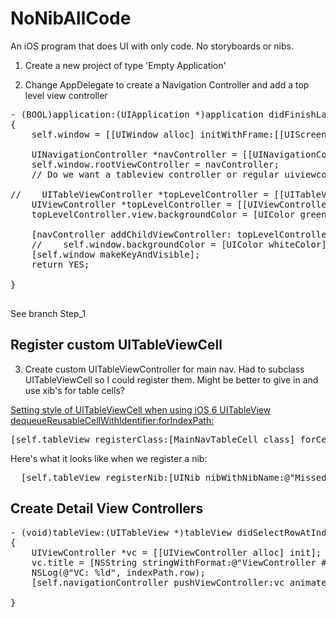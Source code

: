 # NoNibAllCode

An iOS program that does UI with only code.  No storyboards or nibs.


1. Create a new project of type 'Empty Application'

2. Change AppDelegate to create a Navigation Controller and add a top level view controller

<pre>
- (BOOL)application:(UIApplication *)application didFinishLaunchingWithOptions:(NSDictionary *)launchOptions
{
    self.window = [[UIWindow alloc] initWithFrame:[[UIScreen mainScreen] bounds]];
    
    UINavigationController *navController = [[UINavigationController alloc] init];
    self.window.rootViewController = navController;
    // Do we want a tableview controller or regular uiviewcontroller?
    
//    UITableViewController *topLevelController = [[UITableViewController alloc] initWithStyle:UITableViewStylePlain];
    UIViewController *topLevelController = [[UIViewController alloc] init];
    topLevelController.view.backgroundColor = [UIColor greenColor];
    
    [navController addChildViewController: topLevelController];
    //    self.window.backgroundColor = [UIColor whiteColor];
    [self.window makeKeyAndVisible];
    return YES;

}

</pre>

See branch Step_1

## Register custom UITableViewCell

3. Create custom UITableViewController for main nav.  Had to subclass UITableViewCell so I could register them.  Might be better to give in and use xib's for table cells?

[Setting style of UITableViewCell when using iOS 6 UITableView dequeueReusableCellWithIdentifier:forIndexPath:](http://stackoverflow.com/questions/13174972/setting-style-of-uitableviewcell-when-using-ios-6-uitableview-dequeuereusablecel)
<pre>
[self.tableView registerClass:[MainNavTableCell class] forCellReuseIdentifier:@"MainNavCell"];
</pre>

Here's what it looks like when we register a nib:

<pre>
  [self.tableView registerNib:[UINib nibWithNibName:@"MissedWordTableCell" bundle:[NSBundle mainBundle]] forCellReuseIdentifier:@"MissedWordCell"];
</pre>

## Create Detail View Controllers

<pre>
- (void)tableView:(UITableView *)tableView didSelectRowAtIndexPath:(NSIndexPath *)indexPath
{
    UIViewController *vc = [[UIViewController alloc] init];
    vc.title = [NSString stringWithFormat:@"ViewController #%ld", indexPath.row];
    NSLog(@"VC: %ld", indexPath.row);
    [self.navigationController pushViewController:vc animated:YES];

}
</pre>
